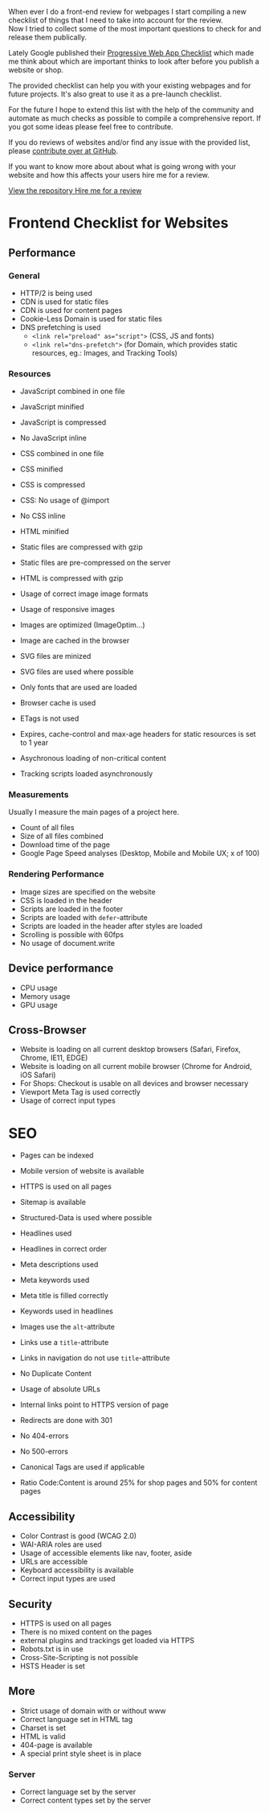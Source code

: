 <p class="post__intro">
  When ever I do a front-end review for webpages I start compiling a new checklist of things that I need to take into account for the review.<br>
  Now I tried to collect some of the most important questions to check for and release them publically.
</p>

Lately Google published their [Progressive Web App Checklist](https://developers.google.com/web/progressive-web-apps/checklist) which made me think about which are important thinks to look after before you publish a website or shop.

The provided checklist can help you with your existing webpages and for future projects. It's also great to use it as a pre-launch checklist.

For the future I hope to extend this list with the help of the community and automate as much checks as possible to compile a comprehensive report. If you got some ideas please feel free to contribute.

If you do reviews of websites and/or find any issue with the provided list, please [contribute over at GitHub](https://github.com/drublic/checklist).

If you want to know more about about what is going wrong with your website and how this affects your users hire me for a review.

<p>
  <a href="https://github.com/drublic/checklist" class="button">
    View the repository
  </a>

  <a href="/#hire-me" class="button">
    Hire me for a review
  </a>
</p>

# Frontend Checklist for Websites

## Performance

### General

* HTTP/2 is being used
* CDN is used for static files
* CDN is used for content pages
* Cookie-Less Domain is used for static files
* DNS prefetching is used
  * `<link rel="preload" as="script">` (CSS, JS and fonts)
  * `<link rel="dns-prefetch">` (for Domain, which provides static resources, eg.: Images, and Tracking Tools)

### Resources

* JavaScript combined in one file
* JavaScript minified
* JavaScript is compressed
* No JavaScript inline
* CSS combined in one file
* CSS minified
* CSS is compressed
* CSS: No usage of @import
* No CSS inline
* HTML minified
* Static files are compressed with gzip
* Static files are pre-compressed on the server
* HTML is compressed with gzip
* Usage of correct image image formats
* Usage of responsive images
* Images are optimized (ImageOptim…)
* Image are cached in the browser
* SVG files are minized
* SVG files are used where possible
* Only fonts that are used are loaded
* Browser cache is used
* ETags is not used
* Expires, cache-control and max-age headers for static resources is set to 1 year

* Asychronous loading of non-critical content
* Tracking scripts loaded asynchronously

### Measurements

Usually I measure the main pages of a project here.

* Count of all files
* Size of all files combined
* Download time of the page
* Google Page Speed analyses (Desktop, Mobile and Mobile UX; x of 100)

### Rendering Performance

* Image sizes are specified on the website
* CSS is loaded in the header
* Scripts are loaded in the footer
* Scripts are loaded with `defer`-attribute
* Scripts are loaded in the header after styles are loaded
* Scrolling is possible with 60fps
* No usage of document.write

## Device performance

* CPU usage
* Memory usage
* GPU usage

## Cross-Browser

* Website is loading on all current desktop browsers (Safari, Firefox, Chrome, IE11, EDGE)
* Website is loading on all current mobile browser (Chrome for Android, iOS Safari)
* For Shops: Checkout is usable on all devices and browser necessary
* Viewport Meta Tag is used correctly
* Usage of correct input types

# SEO

* Pages can be indexed
* Mobile version of website is available
* HTTPS is used on all pages
* Sitemap is available
* Structured-Data is used where possible
* Headlines used
* Headlines in correct order
* Meta descriptions used
* Meta keywords used
* Meta title is filled correctly

* Keywords used in headlines
* Images use the `alt`-attribute
* Links use a `title`-attribute
* Links in navigation do not use `title`-attribute
* No Duplicate Content
* Usage of absolute URLs

* Internal links point to HTTPS version of page
* Redirects are done with 301
* No 404-errors
* No 500-errors
* Canonical Tags are used if applicable
* Ratio Code:Content is around 25% for shop pages and 50% for content pages

## Accessibility

* Color Contrast is good (WCAG 2.0)
* WAI-ARIA roles are used
* Usage of accessible elements like nav, footer, aside
* URLs are accessible
* Keyboard accessibility is available
* Correct input types are used

## Security

* HTTPS is used on all pages
* There is no mixed content on the pages
* external plugins and trackings get loaded via HTTPS
* Robots.txt is in use
* Cross-Site-Scripting is not possible
* HSTS Header is set

## More

* Strict usage of domain with or without www
* Correct language set in HTML tag
* Charset is set
* HTML is valid
* 404-page is available
* A special print style sheet is in place

### Server

* Correct language set by the server
* Correct content types set by the server
